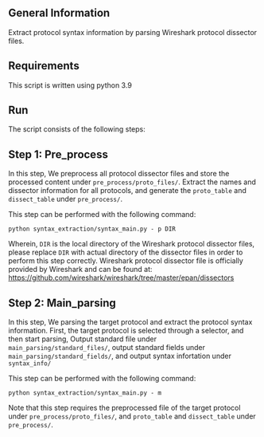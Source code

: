 General Information
-------------------

Extract protocol syntax information by parsing Wireshark protocol dissector files.

Requirements
-------------------

This script is written using python 3.9

Run
-------------------

The script consists of the following steps:

Step 1: Pre_process
-------------------

In this step, We preprocess all protocol dissector files and store the processed content under `pre_process/proto_files/`. Extract the names and dissector information for all protocols, and generate the `proto_table` and `dissect_table` under `pre_process/`.

This step can be performed with the following command:

~~~
python syntax_extraction/syntax_main.py - p DIR
~~~

Wherein, `DIR` is the local directory of the Wireshark protocol dissector files, please replace `DIR` with actual directory of the dissector files in order to perform this step correctly.
Wireshark protocol dissector file is officially provided by Wireshark and can be found at:
https://github.com/wireshark/wireshark/tree/master/epan/dissectors

Step 2: Main_parsing
-------------------

In this step, We parsing the target protocol and extract the protocol syntax information.
First, the target protocol is selected through a selector, and then start parsing, 
Output standard file under `main_parsing/standard_files/`, output standard fields under `main_parsing/standard_fields/`, and output syntax infortation under `syntax_info/`

This step can be performed with the following command:

~~~
python syntax_extraction/syntax_main.py - m
~~~

Note that this step requires the preprocessed file of the target protocol under `pre_process/proto_files/`, and `proto_table` and `dissect_table` under `pre_process/`.


